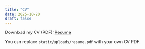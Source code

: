 ```yaml
---
title: "CV"
date: 2025-10-20
draft: false
---
```


Download my CV (PDF): [Resume](/uploads/resume.pdf)

You can replace `static/uploads/resume.pdf` with your own CV PDF.
